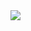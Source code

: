 <img src="https://github-readme-stats.vercel.app/api/top-langs/?username=Jishnu-JSK&layout=compact&theme=dark&langs_count=6" />
<!---
Jishnu-JSK/Jishnu-JSK is a ✨ special ✨ repository because its `README.md` (this file) appears on your GitHub profile.
You can click the Preview link to take a look at your changes.
--->
